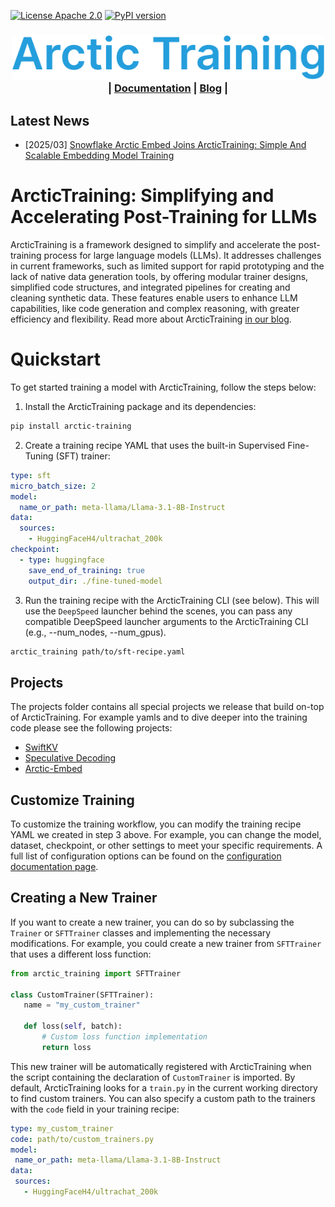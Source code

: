 [![License Apache 2.0](https://badgen.net/badge/license/apache2.0/blue)](https://github.com/snowflakedb/ArcticTraining/blob/main/LICENSE)
[![PyPI version](https://badge.fury.io/py/arctic-training.svg)](https://pypi.org/project/arctic-training/)

<h3 align="center">
  <img src="docs/images/arctic_training_logo.svg" width=500px><br>
  | <a href="https://arctictraining.readthedocs.io/en/latest/"><b>Documentation</b></a> | <a href="https://www.snowflake.com/en/engineering-blog/arctictraining-llm-post-training-framework/"><b>Blog</b></a> |
</h3>

<!--| <a href="#"><b>Discourse</b></a> | -->

## Latest News
* [2025/03] [Snowflake Arctic Embed Joins ArcticTraining: Simple And Scalable Embedding Model Training](https://www.snowflake.com/en/engineering-blog/arctic-embed-joins-arctictraining/)

# ArcticTraining: Simplifying and Accelerating Post-Training for LLMs

ArcticTraining is a framework designed to simplify and accelerate the post-training process for large language models (LLMs). It addresses challenges in current frameworks, such as limited support for rapid prototyping and the lack of native data generation tools, by offering modular trainer designs, simplified code structures, and integrated pipelines for creating and cleaning synthetic data. These features enable users to enhance LLM capabilities, like code generation and complex reasoning, with greater efficiency and flexibility. Read more about ArcticTraining [in our blog](https://www.snowflake.com/en/engineering-blog/arctictraining-llm-post-training-framework/).

# Quickstart

To get started training a model with ArcticTraining, follow the steps below:

1. Install the ArcticTraining package and its dependencies:

```bash
pip install arctic-training
```

2. Create a training recipe YAML that uses the built-in Supervised Fine-Tuning (SFT) trainer:

```yaml
type: sft
micro_batch_size: 2
model:
  name_or_path: meta-llama/Llama-3.1-8B-Instruct
data:
  sources:
    - HuggingFaceH4/ultrachat_200k
checkpoint:
  - type: huggingface
    save_end_of_training: true
    output_dir: ./fine-tuned-model
```

3. Run the training recipe with the ArcticTraining CLI (see below). This will use the `DeepSpeed` launcher behind the scenes, you can pass any compatible DeepSpeed launcher arguments to the ArcticTraining CLI (e.g., --num_nodes, --num_gpus).

```bash
arctic_training path/to/sft-recipe.yaml
```

## Projects

The projects folder contains all special projects we release that build on-top of ArcticTraining. For example yamls and to dive deeper into the training code please see the following projects:

* [SwiftKV](projects/swiftkv)
* [Speculative Decoding](projects/mlp_speculator)
* [Arctic-Embed](projects/arctic_embed)

## Customize Training

To customize the training workflow, you can modify the training recipe YAML we
created in step 3 above. For example, you can change the model, dataset,
checkpoint, or other settings to meet your specific requirements. A full list of
configuration options can be found on the [configuration documentation
page](https://arctictraining.readthedocs.io/en/latest/config.html).

## Creating a New Trainer

If you want to create a new trainer, you can do so by subclassing the
``Trainer`` or ``SFTTrainer`` classes and implementing the necessary
modifications. For example, you could create a new trainer from ``SFTTrainer``
that uses a different loss function:

```python
from arctic_training import SFTTrainer

class CustomTrainer(SFTTrainer):
   name = "my_custom_trainer"

   def loss(self, batch):
       # Custom loss function implementation
       return loss
```

This new trainer will be automatically registered with ArcticTraining when the
script containing the declaration of ``CustomTrainer`` is imported.  By default,
ArcticTraining looks for a ``train.py`` in the current working directory to find
custom trainers. You can also specify a custom path to the trainers with the
``code`` field in your training recipe:

```yaml
type: my_custom_trainer
code: path/to/custom_trainers.py
model:
 name_or_path: meta-llama/Llama-3.1-8B-Instruct
data:
 sources:
   - HuggingFaceH4/ultrachat_200k
```
